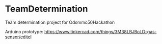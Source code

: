 # TeamDetermination
Team determination project for Odommo50Hackathon

Arduino prototype: https://www.tinkercad.com/things/3M38LBJBoLD-gas-sensor/editel
